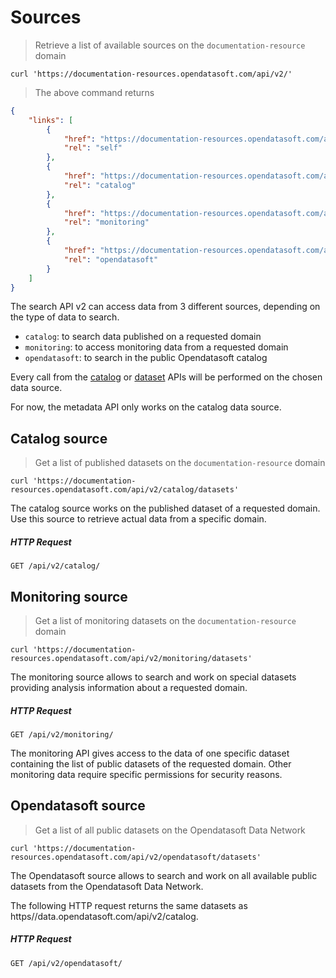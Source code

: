 # Sources

> Retrieve a list of available sources on the `documentation-resource` domain

```shell
curl 'https://documentation-resources.opendatasoft.com/api/v2/'
```

> The above command returns

```json
{
    "links": [
        {
            "href": "https://documentation-resources.opendatasoft.com/api/v2",
            "rel": "self"
        },
        {
            "href": "https://documentation-resources.opendatasoft.com/api/v2/catalog",
            "rel": "catalog"
        },
        {
            "href": "https://documentation-resources.opendatasoft.com/api/v2/monitoring",
            "rel": "monitoring"
        },
        {
            "href": "https://documentation-resources.opendatasoft.com/api/v2/opendatasoft",
            "rel": "opendatasoft"
        }
    ]
}
```

The search API v2 can access data from 3 different sources, depending on the type of data to search.

- `catalog`: to search data published on a requested domain
- `monitoring`: to access monitoring data from a requested domain
- `opendatasoft`: to search in the public Opendatasoft catalog

Every call from the [catalog](#catalog) or [dataset](#dataset) APIs will be performed on the chosen data source.

<aside>
For now, the metadata API only works on the catalog data source.
</aside>


## Catalog source

> Get a list of published datasets on the `documentation-resource` domain

```shell
curl 'https://documentation-resources.opendatasoft.com/api/v2/catalog/datasets'
```

The catalog source works on the published dataset of a requested domain. Use this source to retrieve actual data from a specific domain.

##### HTTP Request

`GET /api/v2/catalog/`

## Monitoring source

> Get a list of monitoring datasets on the `documentation-resource` domain

```shell
curl 'https://documentation-resources.opendatasoft.com/api/v2/monitoring/datasets'
```

The monitoring source allows to search and work on special datasets providing analysis information about a requested domain.

##### HTTP Request

`GET /api/v2/monitoring/`

<aside>
The monitoring API gives access to the data of one specific dataset containing the list of public datasets of the requested domain. Other monitoring data require specific permissions for security reasons.
</aside>


## Opendatasoft source

> Get a list of all public datasets on the Opendatasoft Data Network

```shell
curl 'https://documentation-resources.opendatasoft.com/api/v2/opendatasoft/datasets'
```

The Opendatasoft source allows to search and work on all available public datasets from the Opendatasoft Data Network.

<aside>
The following HTTP request returns the same datasets as https//data.opendatasoft.com/api/v2/catalog.
</aside>

##### HTTP Request

`GET /api/v2/opendatasoft/`
